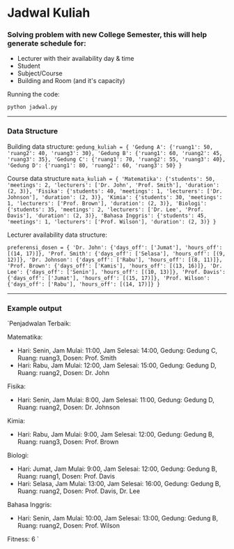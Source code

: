 # Jadwal Kuliah

### Solving problem with new College Semester, this will help generate schedule for:


- Lecturer with their availability day & time
- Student
- Subject/Course
- Building and Room (and it's capacity)


Running the code:

`python jadwal.py`

---

### Data Structure

Building data structure:
`
gedung_kuliah = {
    'Gedung A': {'ruang1': 50, 'ruang2': 40, 'ruang3': 30},
    'Gedung B': {'ruang1': 60, 'ruang2': 45, 'ruang3': 35},
    'Gedung C': {'ruang1': 70, 'ruang2': 55, 'ruang3': 40},
    'Gedung D': {'ruang1': 80, 'ruang2': 60, 'ruang3': 50}
}
`

Course data structure
`
mata_kuliah = {
    'Matematika': {'students': 50, 'meetings': 2, 'lecturers': ['Dr. John', 'Prof. Smith'], 'duration': (2, 3)},
    'Fisika': {'students': 40, 'meetings': 1, 'lecturers': ['Dr. Johnson'], 'duration': (2, 3)},
    'Kimia': {'students': 30, 'meetings': 1, 'lecturers': ['Prof. Brown'], 'duration': (2, 3)},
    'Biologi': {'students': 35, 'meetings': 2, 'lecturers': ['Dr. Lee', 'Prof. Davis'], 'duration': (2, 3)},
    'Bahasa Inggris': {'students': 45, 'meetings': 1, 'lecturers': ['Prof. Wilson'], 'duration': (2, 3)}
}
`

Lecturer availability data structure:

`
preferensi_dosen = {
    'Dr. John': {'days_off': ['Jumat'], 'hours_off': [(14, 17)]},
    'Prof. Smith': {'days_off': ['Selasa'], 'hours_off': [(9, 12)]},
    'Dr. Johnson': {'days_off': ['Rabu'], 'hours_off': [(8, 11)]},
    'Prof. Brown': {'days_off': ['Kamis'], 'hours_off': [(13, 16)]},
    'Dr. Lee': {'days_off': ['Senin'], 'hours_off': [(10, 13)]},
    'Prof. Davis': {'days_off': ['Jumat'], 'hours_off': [(15, 17)]},
    'Prof. Wilson': {'days_off': ['Rabu'], 'hours_off': [(14, 17)]}
}
`

---

### Example output


`Penjadwalan Terbaik:

Matematika:
- Hari: Senin, Jam Mulai: 11:00, Jam Selesai: 14:00, Gedung: Gedung C, Ruang: ruang3, Dosen: Prof. Smith
- Hari: Rabu, Jam Mulai: 12:00, Jam Selesai: 15:00, Gedung: Gedung D, Ruang: ruang2, Dosen: Dr. John

Fisika:
- Hari: Senin, Jam Mulai: 8:00, Jam Selesai: 11:00, Gedung: Gedung D, Ruang: ruang2, Dosen: Dr. Johnson

Kimia:
- Hari: Rabu, Jam Mulai: 9:00, Jam Selesai: 12:00, Gedung: Gedung B, Ruang: ruang3, Dosen: Prof. Brown

Biologi:
- Hari: Jumat, Jam Mulai: 9:00, Jam Selesai: 12:00, Gedung: Gedung B, Ruang: ruang1, Dosen: Prof. Davis
- Hari: Selasa, Jam Mulai: 13:00, Jam Selesai: 16:00, Gedung: Gedung B, Ruang: ruang2, Dosen: Prof. Davis, Dr. Lee

Bahasa Inggris:
- Hari: Senin, Jam Mulai: 10:00, Jam Selesai: 13:00, Gedung: Gedung B, Ruang: ruang2, Dosen: Prof. Wilson

Fitness: 6
`